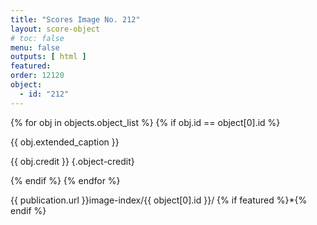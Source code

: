 ```yaml
---
title: "Scores Image No. 212"
layout: score-object
# toc: false
menu: false
outputs: [ html ]
featured: 
order: 12120
object:
  - id: "212"
---
```


{% for obj in objects.object_list %}
{% if obj.id == object[0].id %}

{{ obj.extended_caption }}

{{ obj.credit }} {.object-credit}

{% endif %}
{% endfor %}

<div class="object-credit object-url is-print-only">

{{ publication.url }}image-index/{{ object[0].id }}/ {% if featured %}*{% endif %}

</div>
